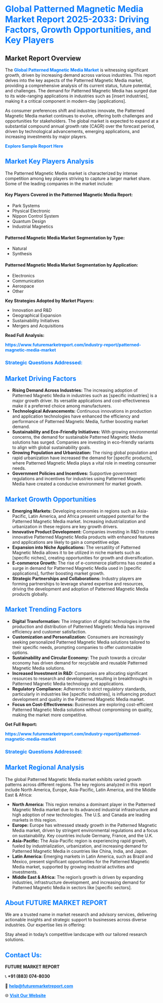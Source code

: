 <h1 style="color: #007BFF;">Global Patterned Magnetic Media Market Report 2025-2033: Driving Factors, Growth Opportunities, and Key Players</h1>

<section id="overview">
<h2>Market Report Overview</h2>
<p>The <a href="https://www.futuremarketreport.com/industry-report/patterned-magnetic-media-market" style="color: #007BFF; text-decoration: none;"><strong>Global Patterned Magnetic Media Market</strong></a> is witnessing significant growth, driven by increasing demand across various industries. This report delves into the key aspects of the Patterned Magnetic Media market, providing a comprehensive analysis of its current status, future potential, and challenges. The demand for Patterned Magnetic Media has surged due to its wide-ranging applications in industries such as [insert industries], making it a critical component in modern-day [applications].</p>
<p>As consumer preferences shift and industries innovate, the Patterned Magnetic Media market continues to evolve, offering both challenges and opportunities for stakeholders. The global market is expected to expand at a substantial compound annual growth rate (CAGR) over the forecast period, driven by technological advancements, emerging applications, and increasing investments by major players.</p>
</section>

<section id="overview">
<p><a href="https://www.futuremarketreport.com/request-sample/reportId=76281" style="color: #007BFF; text-decoration: none;"><strong>Explore Sample Report Here</strong></a></p>
</section>

<section id="key-players">
<h2 style="color: #007BFF;">Market Key Players Analysis</h2>
<p>The Patterned Magnetic Media market is characterized by intense competition among key players striving to capture a larger market share. Some of the leading companies in the market include:</p>
<h4>Key Players Covered in the Patterned Magnetic Media Report:</h4>
<ul><li>Park Systems</li><li>Physical Electronic</li><li>Nippon Control System</li><li>Quantum Design</li><li>Industrial Magnetics</li></ul>
<h4>Patterned Magnetic Media Market Segmentation by Type:</h4>
<ul><li>Natural</li><li>Synthesis</li></ul>

<h4>Patterned Magnetic Media Market Segmentation by Application:</h4>
<ul><li>Electronics</li><li>Communication</li><li>Aerospace</li><li>Other</li></ul>
<p><strong>Key Strategies Adopted by Market Players:</strong></p>
<ul>
<li>Innovation and R&D</li>
<li>Geographical Expansion</li>
<li>Sustainability Initiatives</li>
<li>Mergers and Acquisitions</li>
</ul>
</section>

<section>
<p><strong>Read Full Analysis: </strong></p><a href="https://www.futuremarketreport.com/industry-report/patterned-magnetic-media-market" style="color: #007BFF; text-decoration: none;"><strong>https://www.futuremarketreport.com/industry-report/patterned-magnetic-media-market</strong></a>
<h3 style="color: #007BFF;">Strategic Questions Addressed:</h3>
</section>

<section id="driving-factors">
<h2 style="color: #007BFF;">Market Driving Factors</h2>
<ul>
<li><strong>Rising Demand Across Industries:</strong> The increasing adoption of Patterned Magnetic Media in industries such as [specific industries] is a major growth driver. Its versatile applications and cost-effectiveness make it a preferred choice among manufacturers.</li>
<li><strong>Technological Advancements:</strong> Continuous innovations in production and application technologies have enhanced the efficiency and performance of Patterned Magnetic Media, further boosting market demand.</li>
<li><strong>Sustainability and Eco-Friendly Initiatives:</strong> With growing environmental concerns, the demand for sustainable Patterned Magnetic Media solutions has surged. Companies are investing in eco-friendly variants to align with global sustainability goals.</li>
<li><strong>Growing Population and Urbanization:</strong> The rising global population and rapid urbanization have increased the demand for [specific products], where Patterned Magnetic Media plays a vital role in meeting consumer needs.</li>
<li><strong>Government Policies and Incentives:</strong> Supportive government regulations and incentives for industries using Patterned Magnetic Media have created a conducive environment for market growth.</li>
</ul>
</section>

<section id="growth-opportunities">
<h2 style="color: #007BFF;">Market Growth Opportunities</h2>
<ul>
<li><strong>Emerging Markets:</strong> Developing economies in regions such as Asia-Pacific, Latin America, and Africa present untapped potential for the Patterned Magnetic Media market. Increasing industrialization and urbanization in these regions are key growth drivers.</li>
<li><strong>Innovative Product Development:</strong> Companies investing in R&D to create innovative Patterned Magnetic Media products with enhanced features and applications are likely to gain a competitive edge.</li>
<li><strong>Expansion into Niche Applications:</strong> The versatility of Patterned Magnetic Media allows it to be utilized in niche markets such as [specific niches], creating opportunities for growth and diversification.</li>
<li><strong>E-commerce Growth:</strong> The rise of e-commerce platforms has created a surge in demand for Patterned Magnetic Media used in [specific applications], further boosting market growth.</li>
<li><strong>Strategic Partnerships and Collaborations:</strong> Industry players are forming partnerships to leverage shared expertise and resources, driving the development and adoption of Patterned Magnetic Media products globally.</li>
</ul>
</section>

<section id="trending-factors">
<h2 style="color: #007BFF;">Market Trending Factors</h2>
<ul>
<li><strong>Digital Transformation:</strong> The integration of digital technologies in the production and distribution of Patterned Magnetic Media has improved efficiency and customer satisfaction.</li>
<li><strong>Customization and Personalization:</strong> Consumers are increasingly seeking personalized Patterned Magnetic Media solutions tailored to their specific needs, prompting companies to offer customizable options.</li>
<li><strong>Sustainability and Circular Economy:</strong> The push towards a circular economy has driven demand for recyclable and reusable Patterned Magnetic Media solutions.</li>
<li><strong>Increased Investment in R&D:</strong> Companies are allocating significant resources to research and development, resulting in breakthroughs in Patterned Magnetic Media technology and applications.</li>
<li><strong>Regulatory Compliance:</strong> Adherence to strict regulatory standards, particularly in industries like [specific industries], is influencing product development and quality in the Patterned Magnetic Media market.</li>
<li><strong>Focus on Cost-Effectiveness:</strong> Businesses are exploring cost-efficient Patterned Magnetic Media solutions without compromising on quality, making the market more competitive.</li>
</ul>
</section>

<section>
<p><strong>Get Full Report: </strong></p><a href="https://www.futuremarketreport.com/industry-report/patterned-magnetic-media-market" style="color: #007BFF; text-decoration: none;"><strong>https://www.futuremarketreport.com/industry-report/patterned-magnetic-media-market</strong></a>
<h3 style="color: #007BFF;">Strategic Questions Addressed:</h3>
</section>


<section id="regional-analysis">
<h2 style="color: #007BFF;">Market Regional Analysis</h2>
<p>The global Patterned Magnetic Media market exhibits varied growth patterns across different regions. The key regions analyzed in this report include North America, Europe, Asia-Pacific, Latin America, and the Middle East & Africa:</p>
<ul>
<li><strong>North America:</strong> This region remains a dominant player in the Patterned Magnetic Media market due to its advanced industrial infrastructure and high adoption of new technologies. The U.S. and Canada are leading markets in this region.</li>
<li><strong>Europe:</strong> Europe has witnessed steady growth in the Patterned Magnetic Media market, driven by stringent environmental regulations and a focus on sustainability. Key countries include Germany, France, and the U.K.</li>
<li><strong>Asia-Pacific:</strong> The Asia-Pacific region is experiencing rapid growth, fueled by industrialization, urbanization, and increasing demand for Patterned Magnetic Media in countries like China, India, and Japan.</li>
<li><strong>Latin America:</strong> Emerging markets in Latin America, such as Brazil and Mexico, present significant opportunities for the Patterned Magnetic Media market, supported by growing industrial activities and investments.</li>
<li><strong>Middle East & Africa:</strong> The region’s growth is driven by expanding industries, infrastructure development, and increasing demand for Patterned Magnetic Media in sectors like [specific sectors].</li>
</ul>
</section>

<footer>
<h2 style="color: #007BFF;">About FUTURE MARKET REPORT</h2>
<p>We are a trusted name in market research and advisory services, delivering actionable insights and strategic support to businesses across diverse industries. Our expertise lies in offering:</p>

<p>Stay ahead in today’s competitive landscape with our tailored research solutions.</p>

<h2 style="color: #007BFF;">Contact Us:</h2>
<p><strong>FUTURE MARKET REPORT</strong></p>
<p>📞 <strong>+91 (883) 074-8030</strong></p>
<p>📧 <strong><a href="mailto:help@futuremarketreport.com" style="color: #007BFF;">help@futuremarketreport.com</a></strong></p>
<p>🌐 <strong><a href="https://www.futuremarketreport.com/" style="color: #007BFF;">Visit Our Website</a></strong></p>
</footer>